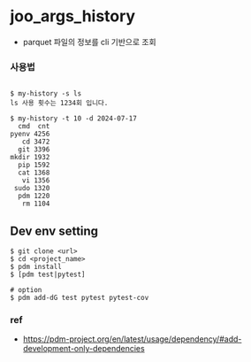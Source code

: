 # joo_args_history
- parquet 파일의 정보를 cli 기반으로 조회

### 사용법
```

$ my-history -s ls
ls 사용 횟수는 1234회 입니다.

$ my-history -t 10 -d 2024-07-17
  cmd  cnt
pyenv 4256
   cd 3472
  git 3396
mkdir 1932
  pip 1592
  cat 1368
   vi 1356
 sudo 1320
  pdm 1220
   rm 1104
```

## Dev env setting
```
$ git clone <url>
$ cd <project_name>
$ pdm install
$ [pdm test|pytest]

# option
$ pdm add-dG test pytest pytest-cov
```


### ref
- https://pdm-project.org/en/latest/usage/dependency/#add-development-only-dependencies
